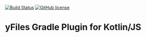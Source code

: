 [![Build Status](https://travis-ci.org/turansky/yfiles-kotlin.svg?branch=master)](https://travis-ci.org/turansky/yfiles-kotlin)
[![GitHub license](https://img.shields.io/badge/license-Apache%20License%202.0-blue.svg?style=flat)](https://www.apache.org/licenses/LICENSE-2.0)

# yFiles Gradle Plugin for Kotlin/JS